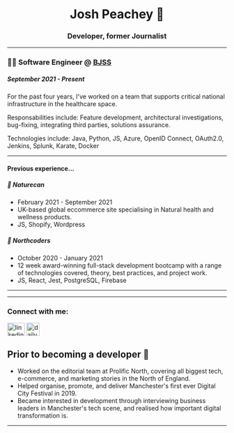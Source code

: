 <h1 align="center">Josh Peachey 🍑</h1>
<h3 align="center">Developer, former Journalist</h3>

---
### 👨‍💻 Software Engineer @ [BJSS](https://www.bjss.com/about-us) 
##### _September 2021 - Present_

<p>For the past four years, I've worked on a team that supports critical national infrastructure in the healthcare space.</p>
<p>Responsabilities include: Feature development, architectural investigations, bug-fixing, integrating third parties, solutions assurance.</p>
<p>Technologies include: Java, Python, JS, Azure, OpenID Connect, OAuth2.0, Jenkins, Splunk, Karate, Docker</p>

-----------------------------

<h4>Previous experience...</h4>

##### 🌿 Naturecan
<ul>
  <li>February 2021 - September 2021</li> 
  <li>UK-based global eccommerce site specialising in Natural health and wellness products.</li>
  <li>JS, Shopify, Wordpress</li>
</ul>

##### 🤖 Northcoders
<ul>
  <li>October 2020 - January 2021</li> 
  <li>12 week award-winning full-stack development bootcamp with a range of technologies covered, theory, best practices, and project work.</li>
  <li>JS, React, Jest, PostgreSQL, Firebase</li>
</ul>

--- 

<!-- <details>
    <summary>
        <h3 align="left">Languages and Tools:</h3>
    </summary>
    <br/>
    <p align="left">
        <a href="https://www.w3schools.com/js/" target="_blank" rel="noreferrer"> <img src="" alt="" width="40" height="40" /> </a>
        <a href="https://www.w3schools.com/python/" target="_blank" rel="noreferrer"> <img src="" alt="" width="40" height="40" /> </a>
        <a href="" target="_blank" rel="noreferrer"> <img src="" alt="" width="40" height="40" /> </a>
        <a href="https://postman.com" target="_blank" rel="noreferrer"> <img src="https://www.vectorlogo.zone/logos/getpostman/getpostman-icon.svg" alt="postman" width="40" height="40" /> </a>
        <a href="https://reactjs.org/" target="_blank" rel="noreferrer"> <img src="https://raw.githubusercontent.com/devicons/devicon/master/icons/react/react-original-wordmark.svg" alt="react" width="40" height="40" /> </a>
    </p>
</details> -->

---
<h3 align="left">Connect with me:</h3>
<p align="left">
<a href="https://www.linkedin.com/in/josh-peachey-profile/" target="blank"><img align="center" src="https://raw.githubusercontent.com/rahuldkjain/github-profile-readme-generator/master/src/images/icons/Social/linked-in-alt.svg" alt="linkedin" height="30" width="40" /></a>
<a href="https://app.daily.dev/peach_24" target="blank"><img align="center" src="https://daily-now-res.cloudinary.com/image/upload/v1614088267/landing/Daily.dev_logo.png" alt="daily.dev" height="30" width="30" /></a>
</p>


## Prior to becoming a developer 📰
+ Worked on the editorial team at Prolific North, covering all biggest tech, e-commerce, and marketing stories in the North of England.
+ Helped organise, promote, and deliver Manchester's first ever Digital City Festival in 2019.
+ Became interested in development through interviewing business leaders in Manchester's tech scene, and realised how important digital transformation is.

___

